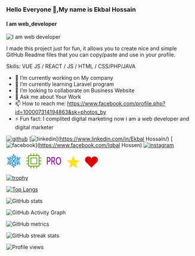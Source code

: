 
### Hello Everyone 👋,My name is Ekbal Hossain
#### I am web_developer
![I am web developer](https://e7.pngegg.com/pngimages/268/570/png-clipart-web-development-responsive-web-design-web-application-software-development-product-web-design-search-engine-optimization.png)

I made this project just for fun, it allows you to create nice and simple GitHub Readme files that you can copy/paste and use in your profile.

Skills: VUE JS / REACT / JS / HTML / CSS/PHP/JAVA

- 🔭 I’m currently working on My company 
- 🌱 I’m currently learning Laravel program 
- 👯 I’m looking to collaborate on Business Website 
- 💬 Ask me about Your Work 
- 📫 How to reach me: https://www.facebook.com/profile.php?id=100007314194863&sk=photos_by 
- ⚡ Fun fact: I complited digital marketing now i am a web developer and digital marketer 


[<img src='https://cdn.jsdelivr.net/npm/simple-icons@3.0.1/icons/github.svg' alt='github' height='40'>](https://github.com/Ekbal-Hossain)  [<img src='https://cdn.jsdelivr.net/npm/simple-icons@3.0.1/icons/linkedin.svg' alt='linkedin' height='40'>](https://www.linkedin.com/in/Ekbal Hossain/)  [<img src='https://cdn.jsdelivr.net/npm/simple-icons@3.0.1/icons/facebook.svg' alt='facebook' height='40'>](https://www.facebook.com/Iqbal Hossen)  [<img src='https://cdn.jsdelivr.net/npm/simple-icons@3.0.1/icons/instagram.svg' alt='instagram' height='40'>](https://www.instagram.com/iqbalhossen80/)  

<a href='https://archiveprogram.github.com/'><img src='https://raw.githubusercontent.com/acervenky/animated-github-badges/master/assets/acbadge.gif' width='40' height='40'></a> <a href='https://docs.github.com/en/developers'><img src='https://raw.githubusercontent.com/acervenky/animated-github-badges/master/assets/devbadge.gif' width='40' height='40'></a> <a href='https://github.com/pricing'><img src='https://raw.githubusercontent.com/acervenky/animated-github-badges/master/assets/pro.gif' width='40' height='40'></a> <a href='https://stars.github.com/'><img src='https://raw.githubusercontent.com/acervenky/animated-github-badges/master/assets/starbadge.gif' width='35' height='35'></a> <a href='https://docs.github.com/en/github/supporting-the-open-source-community-with-github-sponsors'><img src='https://raw.githubusercontent.com/acervenky/animated-github-badges/master/assets/sponsorbadge.gif' width='35' height='35'></a> 

[![trophy](https://github-profile-trophy.vercel.app/?username=Ekbal-Hossain)](https://github.com/ryo-ma/github-profile-trophy)

[![Top Langs](https://github-readme-stats.vercel.app/api/top-langs/?username=Ekbal-Hossain)](https://github.com/anuraghazra/github-readme-stats)

![GitHub stats](https://github-readme-stats.vercel.app/api?username=Ekbal-Hossain&show_icons=true&count_private=true)  

![GitHub Activity Graph](https://activity-graph.herokuapp.com/graph?username=Ekbal-Hossain)  

![GitHub metrics](https://metrics.lecoq.io/Ekbal-Hossain)  

![GitHub streak stats](https://github-readme-streak-stats.herokuapp.com/?user=Ekbal-Hossain)  

![Profile views](https://gpvc.arturio.dev/Ekbal-Hossain)  
